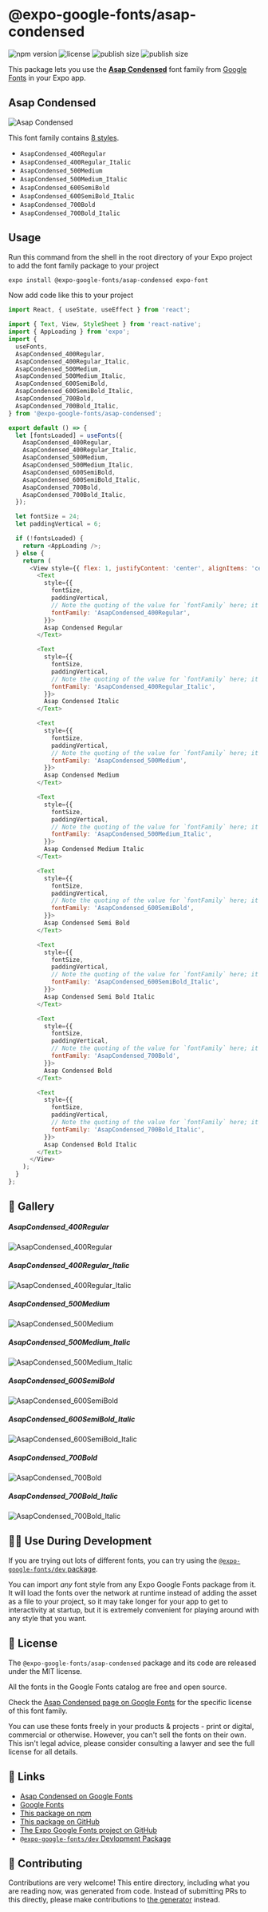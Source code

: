 # @expo-google-fonts/asap-condensed

![npm version](https://flat.badgen.net/npm/v/@expo-google-fonts/asap-condensed)
![license](https://flat.badgen.net/github/license/expo/google-fonts)
![publish size](https://flat.badgen.net/packagephobia/install/@expo-google-fonts/asap-condensed)
![publish size](https://flat.badgen.net/packagephobia/publish/@expo-google-fonts/asap-condensed)

This package lets you use the [**Asap Condensed**](https://fonts.google.com/specimen/Asap+Condensed) font family from [Google Fonts](https://fonts.google.com/) in your Expo app.

## Asap Condensed

![Asap Condensed](./font-family.png)

This font family contains [8 styles](#-gallery).

- `AsapCondensed_400Regular`
- `AsapCondensed_400Regular_Italic`
- `AsapCondensed_500Medium`
- `AsapCondensed_500Medium_Italic`
- `AsapCondensed_600SemiBold`
- `AsapCondensed_600SemiBold_Italic`
- `AsapCondensed_700Bold`
- `AsapCondensed_700Bold_Italic`

## Usage

Run this command from the shell in the root directory of your Expo project to add the font family package to your project
```sh
expo install @expo-google-fonts/asap-condensed expo-font
```

Now add code like this to your project
```js
import React, { useState, useEffect } from 'react';

import { Text, View, StyleSheet } from 'react-native';
import { AppLoading } from 'expo';
import {
  useFonts,
  AsapCondensed_400Regular,
  AsapCondensed_400Regular_Italic,
  AsapCondensed_500Medium,
  AsapCondensed_500Medium_Italic,
  AsapCondensed_600SemiBold,
  AsapCondensed_600SemiBold_Italic,
  AsapCondensed_700Bold,
  AsapCondensed_700Bold_Italic,
} from '@expo-google-fonts/asap-condensed';

export default () => {
  let [fontsLoaded] = useFonts({
    AsapCondensed_400Regular,
    AsapCondensed_400Regular_Italic,
    AsapCondensed_500Medium,
    AsapCondensed_500Medium_Italic,
    AsapCondensed_600SemiBold,
    AsapCondensed_600SemiBold_Italic,
    AsapCondensed_700Bold,
    AsapCondensed_700Bold_Italic,
  });

  let fontSize = 24;
  let paddingVertical = 6;

  if (!fontsLoaded) {
    return <AppLoading />;
  } else {
    return (
      <View style={{ flex: 1, justifyContent: 'center', alignItems: 'center' }}>
        <Text
          style={{
            fontSize,
            paddingVertical,
            // Note the quoting of the value for `fontFamily` here; it expects a string!
            fontFamily: 'AsapCondensed_400Regular',
          }}>
          Asap Condensed Regular
        </Text>

        <Text
          style={{
            fontSize,
            paddingVertical,
            // Note the quoting of the value for `fontFamily` here; it expects a string!
            fontFamily: 'AsapCondensed_400Regular_Italic',
          }}>
          Asap Condensed Italic
        </Text>

        <Text
          style={{
            fontSize,
            paddingVertical,
            // Note the quoting of the value for `fontFamily` here; it expects a string!
            fontFamily: 'AsapCondensed_500Medium',
          }}>
          Asap Condensed Medium
        </Text>

        <Text
          style={{
            fontSize,
            paddingVertical,
            // Note the quoting of the value for `fontFamily` here; it expects a string!
            fontFamily: 'AsapCondensed_500Medium_Italic',
          }}>
          Asap Condensed Medium Italic
        </Text>

        <Text
          style={{
            fontSize,
            paddingVertical,
            // Note the quoting of the value for `fontFamily` here; it expects a string!
            fontFamily: 'AsapCondensed_600SemiBold',
          }}>
          Asap Condensed Semi Bold
        </Text>

        <Text
          style={{
            fontSize,
            paddingVertical,
            // Note the quoting of the value for `fontFamily` here; it expects a string!
            fontFamily: 'AsapCondensed_600SemiBold_Italic',
          }}>
          Asap Condensed Semi Bold Italic
        </Text>

        <Text
          style={{
            fontSize,
            paddingVertical,
            // Note the quoting of the value for `fontFamily` here; it expects a string!
            fontFamily: 'AsapCondensed_700Bold',
          }}>
          Asap Condensed Bold
        </Text>

        <Text
          style={{
            fontSize,
            paddingVertical,
            // Note the quoting of the value for `fontFamily` here; it expects a string!
            fontFamily: 'AsapCondensed_700Bold_Italic',
          }}>
          Asap Condensed Bold Italic
        </Text>
      </View>
    );
  }
};

```

## 🔡 Gallery

##### AsapCondensed_400Regular
![AsapCondensed_400Regular](./AsapCondensed_400Regular.ttf.png)

##### AsapCondensed_400Regular_Italic
![AsapCondensed_400Regular_Italic](./AsapCondensed_400Regular_Italic.ttf.png)

##### AsapCondensed_500Medium
![AsapCondensed_500Medium](./AsapCondensed_500Medium.ttf.png)

##### AsapCondensed_500Medium_Italic
![AsapCondensed_500Medium_Italic](./AsapCondensed_500Medium_Italic.ttf.png)

##### AsapCondensed_600SemiBold
![AsapCondensed_600SemiBold](./AsapCondensed_600SemiBold.ttf.png)

##### AsapCondensed_600SemiBold_Italic
![AsapCondensed_600SemiBold_Italic](./AsapCondensed_600SemiBold_Italic.ttf.png)

##### AsapCondensed_700Bold
![AsapCondensed_700Bold](./AsapCondensed_700Bold.ttf.png)

##### AsapCondensed_700Bold_Italic
![AsapCondensed_700Bold_Italic](./AsapCondensed_700Bold_Italic.ttf.png)


## 👩‍💻 Use During Development

If you are trying out lots of different fonts, you can try using the [`@expo-google-fonts/dev` package](https://github.com/expo/google-fonts/tree/master/font-packages/dev#readme).

You can import *any* font style from any Expo Google Fonts package from it. It will load the fonts
over the network at runtime instead of adding the asset as a file to your project, so it may take longer
for your app to get to interactivity at startup, but it is extremely convenient
for playing around with any style that you want.

## 📖 License

The `@expo-google-fonts/asap-condensed` package and its code are released under the MIT license.

All the fonts in the Google Fonts catalog are free and open source.

Check the [Asap Condensed page on Google Fonts](https://fonts.google.com/specimen/Asap+Condensed) for the specific license of this font family.

You can use these fonts freely in your products & projects - print or digital, commercial or otherwise. However, you can't sell the fonts on their own. This isn't legal advice, please consider consulting a lawyer and see the full license for all details.

## 🔗 Links

- [Asap Condensed on Google Fonts](https://fonts.google.com/specimen/Asap+Condensed)
- [Google Fonts](https://fonts.google.com/)
- [This package on npm](https://www.npmjs.com/package/@expo-google-fonts/asap-condensed)
- [This package on GitHub](https://github.com/expo/google-fonts/tree/master/font-packages/asap-condensed)
- [The Expo Google Fonts project on GitHub](https://github.com/expo/google-fonts)
- [`@expo-google-fonts/dev` Devlopment Package](https://github.com/expo/google-fonts/tree/master/font-packages/dev)

## 🤝 Contributing

Contributions are very welcome! This entire directory, including what you are reading now, was generated from code. Instead of submitting PRs to this directly, please make contributions to [the generator](https://github.com/expo/google-fonts/tree/master/packages/generator) instead.
